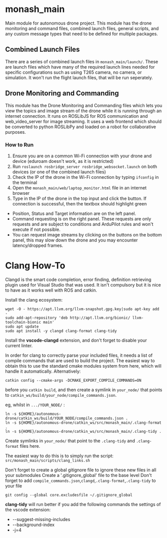# monash_main
Main module for autonomous drone project. This module has the drone monitoring and command files, combined launch files, general scripts, and any custom message types that need to be defined for multiple packages.

## Combined Launch Files
There are a series of combined launch files in `monash_main/launch/`. These are launch files which have many of the required launch lines needed for specific configurations such as using T265 camera, no camera, or simulation. It won't run the flight launch files, that will be run seperately.

## Drone Monitoring and Commanding
This module has the Drone Monitoring and Commanding files which lets you view the topics and image stream of the drone while it is running through an internet connection. It runs on ROSLibJS for ROS communication and web_video_server for image streaming. It uses a web frontend which should be converted to python ROSLibPy and loaded on a robot for collaborative purposes.

### How to Run
1. Ensure you are on a common Wi-Fi connection with your drone and device (eduroam doesn't work, as it is restricted)
2. Run `roslaunch rosbridge_server rosbridge_websocket.launch` on both devices (or one of the combined launch files)
3. Check the IP of the drone in the Wi-Fi connection by typing `ifconfig` in the terminal
4. Open the `monash_main/web/laptop_monitor.html` file in an internet browser
5. Type in the IP of the drone in the top input and click the button. If connection is successful, then the textbox should highlight green

- Position, Status and Target information are on the left panel. 
- Command requesting is on the right panel. These requests are only requests and are subject to conditions and ArduPilot rules and won't execute if not possible.
- You can request image streams by clicking on the buttons on the bottom panel, this may slow down the drone and you may encounter latency/dropped frames.

# Clang How-To
Clangd is the smart code completion, error finding, definition retrieving plugin used for Visual Studio that was used. It isn't compulsory but it is nice to have as it works well with ROS and catkin.

Install the clang ecosystem:
```
wget -O - https://apt.llvm.org/llvm-snapshot.gpg.key|sudo apt-key add -
sudo add-apt-repository 'deb http://apt.llvm.org/bionic/ llvm-toolchain-bionic main'
sudo apt update
sudo apt install -y clangd clang-format clang-tidy
```

Install the **vscode-clangd** extension, and don't forget to disable your current linter.

In order for clang to correctly parse your included files, it needs a list of compile commands that are used to build the project. The easiest way to obtain this to use the standard cmake modules system from here, which will handle it automatically. Alternatively: 
```
catkin config --cmake-args -DCMAKE_EXPORT_COMPILE_COMMANDS=ON
```
before you `catkin build`, and then create a symlink in `your_node/` that points to `catkin_ws/build/your_node/compile_commands.json`.

eg, whilst in `.../YOUR_NODE/` :

```
ln -s ${HOME}/autonomous-drone/catkin_ws/build/YOUR_NODE/compile_commands.json .
ln -s ${HOME}/autonomous-drone/catkin_ws/src/monash_main/.clang-format .
ln -s ${HOME}/autonomous-drone/catkin_ws/src/monash_main/.clang-tidy .
```

Create symlinks in `your_node/` that point to the `.clang-tidy` and `.clang-format` files here.

The easiest way to do this is to simply run the script: ```src/monash_main/scripts/clang_links.sh```

Don't forget to create a global gitignore file to ignore these new files in all your submodules
Create a '.gitignore_global' file to the base level
Don't forget to add `compile_commands.json`,`clangd`,`.clang-format`,`.clang-tidy` to your file

```
git config --global core.excludesfile ~/.gitignore_global
```

**clang-tidy** will run better if you add the following commands the settings of the vscode extension:

 - --suggest-missing-includes
 - --background-index
 - -j=4
